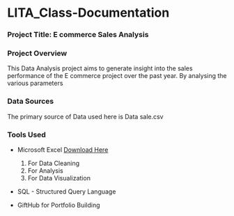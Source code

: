 # LITA_Class-Documentation

### Project Title: E commerce Sales Analysis

### Project Overview
This Data Analysis project aims to generate insight into the sales performance of the E commerce project over the past year. By analysing the various parameters

### Data Sources
The primary source of Data used here is Data sale.csv

### Tools Used
- Microsoft Excel [Download Here](https://www.microsoft.com)
  1. For Data Cleaning
  2. For Analysis
  3. For Data Visualization
     
- SQL - Structured Query Language
- GiftHub for Portfolio Building
